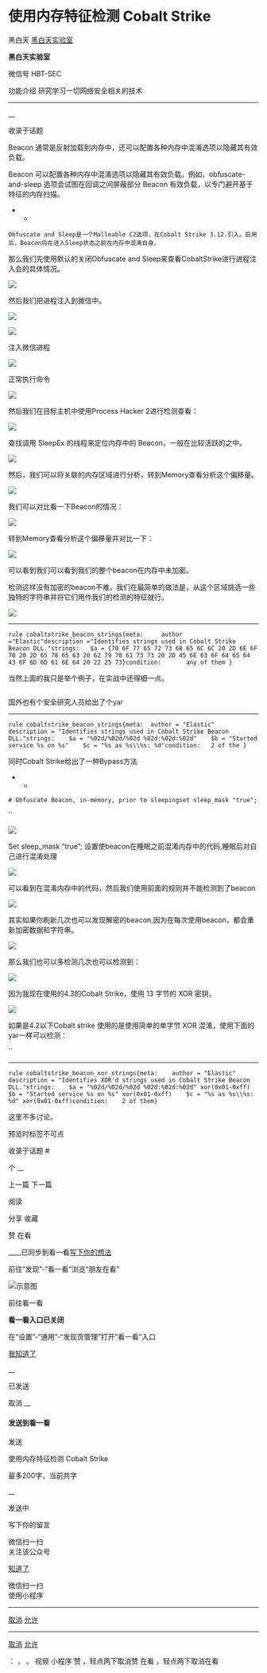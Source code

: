 #  使用内存特征检测 Cobalt Strike

黑白天  [ 黑白天实验室 ](javascript:void\(0\);)

**黑白天实验室** ![]()

微信号 HBT-SEC

功能介绍 研究学习一切网络安全相关的技术

____

__

收录于话题

Beacon 通常是反射加载到内存中，还可以配置各种内存中混淆选项以隐藏其有效负载。

  

Beacon 可以配置各种内存中混淆选项以隐藏其有效负载。例如，obfuscate-and-sleep 选项会试图在回调之间屏蔽部分 Beacon
有效负载，以专门避开基于特征的内存扫描。  

  *   * 

    
    
    Obfuscate and Sleep是一个Malleable C2选项，在Cobalt Strike 3.12.引入。启用后，Beacon将在进入Sleep状态之前在内存中混淆自身。

那么我们先使用默认的关闭Obfuscate and Sleep来查看CobaltStrike进行进程注入会的具体情况。  

![](https://raw.githubusercontent.com/tuchuang9/tc1/refs/heads/main/public/20210907205440.png)

  

然后我们把进程注入到微信中。

![](https://raw.githubusercontent.com/tuchuang9/tc1/refs/heads/main/public/20210907205443.png)

![](https://raw.githubusercontent.com/tuchuang9/tc1/refs/heads/main/public/20210907205444.png)

  

注入微信进程

![](https://raw.githubusercontent.com/tuchuang9/tc1/refs/heads/main/public/20210907205445.png)

  

正常执行命令

![](https://raw.githubusercontent.com/tuchuang9/tc1/refs/heads/main/public/20210907205446.png)

  

然后我们在目标主机中使用Process Hacker 2进行检测查看：

![](https://raw.githubusercontent.com/tuchuang9/tc1/refs/heads/main/public/20210907205447.png)

查找调用 SleepEx 的线程来定位内存中的 Beacon，一般在比较活跃的之中。

![](https://raw.githubusercontent.com/tuchuang9/tc1/refs/heads/main/public/20210907205448.png)

  

然后，我们可以将关联的内存区域进行分析，转到Memory查看分析这个偏移量。

![](https://raw.githubusercontent.com/tuchuang9/tc1/refs/heads/main/public/20210907205449.png)

  

我们可以对比看一下Beacon的情况：

![](https://raw.githubusercontent.com/tuchuang9/tc1/refs/heads/main/public/20210907205450.png)

转到Memory查看分析这个偏移量并对比一下：

![](https://raw.githubusercontent.com/tuchuang9/tc1/refs/heads/main/public/20210907205451.png)

可以看到我们可以看到我们的整个beacon在内存中未加密。

  

检测这样没有加密的beacon不难，我们在最简单的做法是，从这个区域挑选一些独特的字符串并将它们用作我们的检测的特征就行。

![](https://raw.githubusercontent.com/tuchuang9/tc1/refs/heads/main/public/20210907205453.png)

  *   *   *   *   *   *   *   *   *   * 

    
    
    rule cobaltstrike_beacon_strings{meta:     author ="Elastic"description ="Identifies strings used in Cobalt Strike Beacon DLL."strings:   $a = {70 6F 77 65 72 73 68 65 6C 6C 20 2D 6E 6F 70 20 2D 65 78 65 63 20 62 79 70 61 73 73 20 2D 45 6E 63 6F 64 65 64 43 6F 6D 6D 61 6E 64 20 22 25 73}condition:       any of them }

  

当然上面的我只是举个例子，在实战中还得细一点。

![]()

  

国外也有个安全研究人员给出了个yar

  *   *   *   *   *   *   *   *   *   *   * 

    
    
    rule cobaltstrike_beacon_strings{meta:  author = "Elastic"  description = "Identifies strings used in Cobalt Strike Beacon DLL."strings:    $a = "%02d/%02d/%02d %02d:%02d:%02d"    $b = "Started service %s on %s"    $c = "%s as %s\\%s: %d"condition:   2 of the }

同时Cobalt Strike给出了一种Bypass方法

  *   * 

    
    
    # Obfuscate Beacon, in-memory, prior to sleepingset sleep_mask "true";

``  

![](https://raw.githubusercontent.com/tuchuang9/tc1/refs/heads/main/public/20210907205454.png)

  

Set sleep_mask “true”; 设置使beacon在睡眠之前混淆内存中的代码,睡眠后对自己进行混淆处理

![](https://raw.githubusercontent.com/tuchuang9/tc1/refs/heads/main/public/20210907205455.png)

  

可以看到在混淆内存中的代码，然后我们使用前面的规则并不能检测到了beacon

![](https://raw.githubusercontent.com/tuchuang9/tc1/refs/heads/main/public/20210907205457.png)

  

其实如果你刷新几次也可以发现解密的beacon,因为在每次使用beacon，都会重新加密数据和字符串。

![](https://raw.githubusercontent.com/tuchuang9/tc1/refs/heads/main/public/20210907205458.png)

  

那么我们也可以多检测几次也可以检测到：

![](https://raw.githubusercontent.com/tuchuang9/tc1/refs/heads/main/public/20210907205459.png)

  

因为我现在使用的4.3的Cobalt Strike，使用 13 字节的 XOR 密钥，

![](https://raw.githubusercontent.com/tuchuang9/tc1/refs/heads/main/public/20210907205500.png)

  

如果是4.2以下Cobalt strike 使用的是使用简单的单字节 XOR 混淆，使用下面的yar一样可以检测：

``

  *   *   *   *   *   *   *   *   *   *   *   * 

    
    
    rule cobaltstrike_beacon_xor_strings{meta:    author = "Elastic"    description = "Identifies XOR'd strings used in Cobalt Strike Beacon DLL."strings:    $a = "%02d/%02d/%02d %02d:%02d:%02d" xor(0x01-0xff)    $b = "Started service %s on %s" xor(0x01-0xff)    $c = "%s as %s\\%s: %d" xor(0x01-0xff)condition:    2 of them}

  

这里不多讨论。

  

预览时标签不可点

收录于话题 #

个 __

上一篇 下一篇

阅读

分享 收藏

赞 在看

____已同步到看一看[写下你的想法](javascript:;)

前往“发现”-“看一看”浏览“朋友在看”

![示意图](//res.wx.qq.com/mmbizwap/zh_CN/htmledition/images/pic/appmsg/pic_like_comment55871f.png)

前往看一看

**看一看入口已关闭**

在“设置”-“通用”-“发现页管理”打开“看一看”入口

[我知道了](javascript:;)

__

已发送

取消 __

####  发送到看一看

发送

使用内存特征检测 Cobalt Strike

最多200字，当前共字

__

发送中

写下你的留言

微信扫一扫  
关注该公众号

[知道了](javascript:;)

微信扫一扫  
使用小程序

****

[取消](javascript:void\(0\);) [允许](javascript:void\(0\);)

****

[取消](javascript:void\(0\);) [允许](javascript:void\(0\);)

： ， 。 视频 小程序 赞 ，轻点两下取消赞 在看 ，轻点两下取消在看

